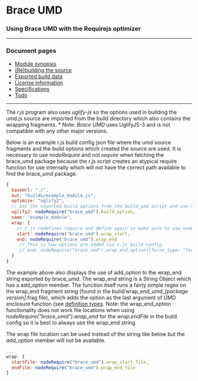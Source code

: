 
# Brace UMD

### Using Brace UMD with the Requirejs optimizer

------

### Document pages
* [Module synopsis](https://github.com/restarian/brace_umd/blob/master/doc/README.md)
* [(Re)building the source](https://github.com/restarian/brace_umd/blob/master/doc/build.md)
* [Exported build data](https://github.com/restarian/brace_umd/blob/master/doc/export.md)
* [License information](https://github.com/restarian/brace_umd/blob/master/doc/license.md)
* [Specifications](https://github.com/restarian/brace_umd/blob/master/doc/specification.md)
* [Todo](https://github.com/restarian/brace_umd/blob/master/doc/todo.md)

----

The *r.js* program also uses *uglify-js* so the options used in building the umd.js source are imported from the build directory which also contains the wrapping fragments. * Note: *Brace UMD* uses UglifyJS-3 and is not compatible with any other major versions.

Below is an example r.js build config json file where the umd source fragments and the build options which created the source are used. It is necessary to use *nodeRequire* and not *require* when fetching the brace_umd package because the r.js script creates an atypical require function for use internally which will not have the correct path available to find the brace_umd package.

```javascript
{
  baseUrl: "./",
  out: "builds/example_module.js",
  optimize: "uglify2",
  // Get the exported build options from the build_umd script and use those again.
  uglify2: nodeRequire("brace_umd").build_option,
  name: "example_module",
  wrap: {
    // r.js redefines require and define again so make sure to use nodeRequire which will have the original require statement.
    start: nodeRequire("brace_umd").wrap_start,
    end: nodeRequire("brace_umd").wrap_end
	 // This is how options are added via r.js build config.
 	 // end: nodeRequire("brace_umd").wrap_end_option({force_type: "factory"})
  }
}
```

The example above also displays the use of add_option to the wrap_end string exported by brace_umd. The wrap_end string is a String Object which has a add_option member. The function itself runs a fairly simple regex on the wrap_end fragment string (found in the build/wrap_end_umd_*[package version]*.frag file), which adds the option as the last argument of UMD enclosure function (see [definition types](https://github.com/restarian/brace_umd/blob/master/doc/definitions.md). Note: the wrap_end_option functionality does not work file locations when using *nodeRequire("brace_umd").wrap_end* for the *wrap.endFile* in the build config so it is best to always use the wrap_end string.


The wrap file location can be used instead of the string like below but the *add_option* member will not be available.

```javascript
...
wrap: {
  startFile: nodeRequire("brace_umd").wrap_start_file,
  endFile: nodeRequire("brace_umd").wrap_end_file
}
```




